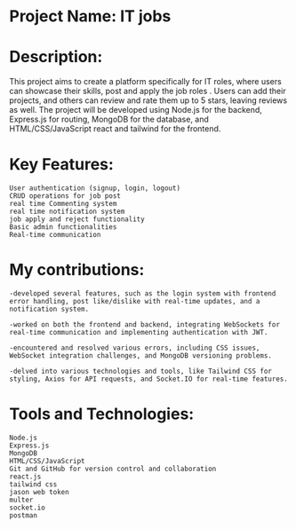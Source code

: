 
# Project Name: IT jobs


# Description:
This project aims to create a platform specifically for IT roles, where users can showcase their skills, post and apply  the job roles . Users can add their projects, and others can review and rate them up to 5 stars, leaving reviews as well. The project will be developed using Node.js for the backend, Express.js for routing, MongoDB for the database, and HTML/CSS/JavaScript react and tailwind  for the frontend.

# Key Features:

    User authentication (signup, login, logout)
    CRUD operations for job post 
    real time Commenting system
    real time notification system 
    job apply and reject functionality 
    Basic admin functionalities
    Real-time communication

# My contributions:
    -developed several features, such as the login system with frontend error handling, post like/dislike with real-time updates, and a notification system.   
    
    -worked on both the frontend and backend, integrating WebSockets for real-time communication and implementing authentication with JWT.

    -encountered and resolved various errors, including CSS issues, WebSocket integration challenges, and MongoDB versioning problems.

    -delved into various technologies and tools, like Tailwind CSS for styling, Axios for API requests, and Socket.IO for real-time features.

# Tools and Technologies:
    Node.js
    Express.js
    MongoDB
    HTML/CSS/JavaScript
    Git and GitHub for version control and collaboration
    react.js
    tailwind css
    jason web token 
    multer
    socket.io
    postman
    
